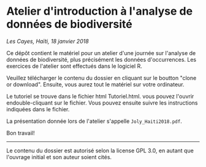 # Atelier d'introduction à l'analyse de données de biodiversité

*Les Cayes, Haïti, 18 janvier 2018*

Ce dépôt contient le matériel pour un atelier d'une journée sur l'analyse de données de biodiversité, plus précisément les données d'occurrences. Les exercices de l'atelier sont effectués dans le logiciel R.

Veuillez télécharger le contenu du dossier en cliquant sur le boutton "clone or download". Ensuite, vous aurez tout le matériel sur votre ordinateur.

Le tutoriel se trouve dans le fichier html Tutoriel.html. vous pouvez l'ouvrir endouble-cliquant sur le fichier. Vous pouvez ensuite suivre les instructions indiquées dans le fichier.

La présentation donnée lors de l'atelier s'appelle `Joly_Haiti2018.pdf`.

Bon travail!

----

Le contenu du dossier est autorisé selon la license GPL 3.0, en autant que l'ouvrage initial et son auteur soient cités.